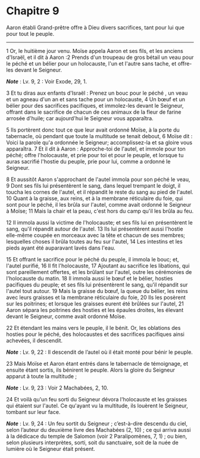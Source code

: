 # Chapitre 9

Aaron établi Grand-prêtre offre à Dieu divers sacrifices, tant pour lui que pour tout le peuple.

***

1 Or, le huitième jour venu. Moïse appela Aaron et ses fils, et les anciens d'Israël, et il dit à Aaron :2 Prends d'un troupeau de gros bétail un veau pour le péché et un bélier pour un holocauste, l'un et l'autre sans tache, et offre-les devant le Seigneur.

***Note*** :  Lv. 9, 2 : Voir Exode, 29, 1.

3 Et tu diras aux enfants d'Israël : Prenez un bouc pour le péché , un veau et un agneau d'un an et sans tache pour un holocauste, 4 Un bœuf et un bélier pour des sacrifices pacifiques, et immolez-les devant le Seigneur, offrant dans le sacrifice de chacun de ces animaux de la fleur de farine arrosée d'huile; car aujourd'hui le Seigneur vous apparaîtra.


5 Ils portèrent donc tout ce que leur avait ordonné Moïse, à la porte du tabernacle, où pendant que toute la multitude se tenait debout, 6 Moïse dit : Voici la parole qu'a ordonnée le Seigneur; accomplissez-la et sa gloire vous apparaîtra. 7 Et il dit à Aaron : Approche-toi de l'autel, et immole pour ton péché; offre l'holocauste, et prie pour toi et pour le peuple, et lorsque tu auras sacrifié l'hostie du peuple, prie pour lui, comme a ordonné le Seigneur.


8 Et aussitôt Aaron s'approchant de l'autel immola pour son péché le veau, 9 Dont ses fils lui présentèrent le sang, dans lequel trempant le doigt, il toucha les cornes de l'autel, et il répandit le reste du sang au pied de l'autel. 10 Quant à la graisse, aux reins, et à la membrane réticulaire du foie, qui sont pour le péché, il les brûla sur l'autel, comme avait ordonné le Seigneur à Moïse; 11 Mais la chair et la peau, c'est hors du camp qu'il les brûla au feu.


12 Il immola aussi la victime de l'holocauste; et ses fils lui en présentèrent le sang, qu'il répandit autour de l'autel. 13 Ils lui présentèrent aussi l'hostie elle-même coupée en morceaux avec la tête et chacun de ses membres; lesquelles choses il brûla toutes au feu sur l'autel, 14 Les intestins et les pieds ayant été auparavant lavés dans l'eau.


15 Et offrant le sacrifice pour le péché du peuple, il immola le bouc; et, l'autel purifié, 16 Il fit l'holocauste, 17 Ajoutant au sacrifice les libations, qui sont pareillement offertes, et les brûlant sur l'autel, outre les cérémonies de l'holocauste du matin. 18 Il immola aussi le bœuf et le bélier, hosties pacifiques du peuple; et ses fils lui présentèrent le sang, qu'il répandit sur l'autel tout autour. 19 Mais la graisse du bœuf, la queue du bélier, les reins avec leurs graisses et la membrane réticulaire du foie, 20 Ils les posèrent sur les poitrines; et lorsque les graisses eurent été brûlées sur l'autel, 21 Aaron sépara les poitrines des hosties et les épaules droites, les élevant devant le Seigneur, comme avait ordonné Moïse.


22 Et étendant les mains vers le peuple, il le bénit. Or, les oblations des hosties pour le péché, des holocaustes et des sacrifices pacifiques ainsi achevées, il descendit.

***Note*** :  Lv. 9, 22 : Il descendit de l’autel où il était monté pour bénir le peuple.


23 Mais Moïse et Aaron étant entrés dans le tabernacle de témoignage, et ensuite étant sortis, ils bénirent le peuple. Alors la gloire du Seigneur apparut à toute la multitude ;

***Note*** :  Lv. 9, 23 : Voir 2 Machabées, 2, 10.

24 Et voilà qu'un feu sorti du Seigneur dévora l'holocauste et les graisses qui étaient sur l'autel. Ce qu'ayant vu la multitude, ils louèrent le Seigneur, tombant sur leur face.

***Note*** :  Lv. 9, 24 : Un feu sortit du Seigneur ; c’est-à-dire descendu du ciel, selon l’auteur du deuxième livre des Machabées (2, 10) ; ce qui arriva aussi à la dédicace du temple de Salomon (voir 2 Paralipomènes, 7, 1) ; ou bien, selon plusieurs interprètes, sorti, soit du sanctuaire, soit de la nuée de lumière où le Seigneur était présent.

